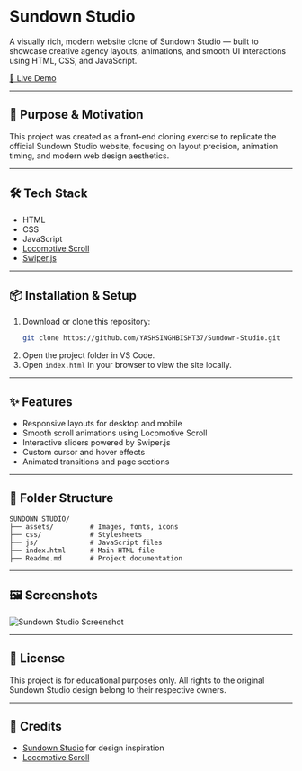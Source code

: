 # Sundown Studio

A visually rich, modern website clone of Sundown Studio — built to showcase creative agency layouts, animations, and smooth UI interactions using HTML, CSS, and JavaScript.

[🔗 Live Demo](https://yashsinghbisht37.github.io/Sundown-Studio/#)

---

## 🚀 Purpose & Motivation

This project was created as a front-end cloning exercise to replicate the official Sundown Studio website, focusing on layout precision, animation timing, and modern web design aesthetics.

---

## 🛠️ Tech Stack

- HTML  
- CSS  
- JavaScript  
- [Locomotive Scroll](https://locomotivemtl.github.io/locomotive-scroll/)  
- [Swiper.js](https://swiperjs.com/)

---

## 📦 Installation & Setup

1. Download or clone this repository:
   ```bash
   git clone https://github.com/YASHSINGHBISHT37/Sundown-Studio.git
   ```
2. Open the project folder in VS Code.
3. Open `index.html` in your browser to view the site locally.

---

## ✨ Features

- Responsive layouts for desktop and mobile
- Smooth scroll animations using Locomotive Scroll
- Interactive sliders powered by Swiper.js
- Custom cursor and hover effects
- Animated transitions and page sections

---

## 📁 Folder Structure

```
SUNDOWN STUDIO/
├── assets/         # Images, fonts, icons
├── css/            # Stylesheets
├── js/             # JavaScript files
├── index.html      # Main HTML file
├── Readme.md       # Project documentation
```

---

## 🖼️ Screenshots

![Sundown Studio Screenshot](https://assets.awwwards.com/awards/element/2023/08/64eb245a97c0c825305766.jpg)

---

## 📝 License

This project is for educational purposes only. All rights to the original Sundown Studio design belong to their respective owners.

---

## 🙌 Credits

- [Sundown Studio](https://sundown-studio.com/) for design inspiration
- [Locomotive Scroll](https://locomotivemtl.github.io/locomotive-scroll/)
